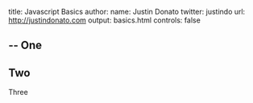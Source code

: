title: Javascript Basics
author:
  name: Justin Donato
  twitter: justindo
  url: http://justindonato.com
output: basics.html
controls: false

--
One
--
Two
--
Three
